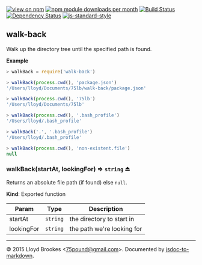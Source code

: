 [![view on npm](http://img.shields.io/npm/v/walk-back.svg)](https://www.npmjs.org/package/walk-back)
[![npm module downloads per month](http://img.shields.io/npm/dm/walk-back.svg)](https://www.npmjs.org/package/walk-back)
[![Build Status](https://travis-ci.org/75lb/walk-back.svg?branch=master)](https://travis-ci.org/75lb/walk-back)
[![Dependency Status](https://david-dm.org/75lb/walk-back.svg)](https://david-dm.org/75lb/walk-back)
[![js-standard-style](https://img.shields.io/badge/code%20style-standard-brightgreen.svg)](https://github.com/feross/standard)

<a name="module_walk-back"></a>
## walk-back
Walk up the directory tree until the specified path is found.

**Example**  
```js
> walkBack = require('walk-back')

> walkBack(process.cwd(), 'package.json')
'/Users/lloyd/Documents/75lb/walk-back/package.json'

> walkBack(process.cwd(), '75lb')
'/Users/lloyd/Documents/75lb'

> walkBack(process.cwd(), '.bash_profile')
'/Users/lloyd/.bash_profile'

> walkBack('.', '.bash_profile')
'/Users/lloyd/.bash_profile'

> walkBack(process.cwd(), 'non-existent.file')
null
```
<a name="exp_module_walk-back--walkBack"></a>
### walkBack(startAt, lookingFor) ⇒ <code>string</code> ⏏
Returns an absolute file path (if found) else `null`.

**Kind**: Exported function  

| Param | Type | Description |
| --- | --- | --- |
| startAt | <code>string</code> | the directory to start in |
| lookingFor | <code>string</code> | the path we're looking for |


* * *

&copy; 2015 Lloyd Brookes \<75pound@gmail.com\>. Documented by [jsdoc-to-markdown](https://github.com/jsdoc2md/jsdoc-to-markdown).
